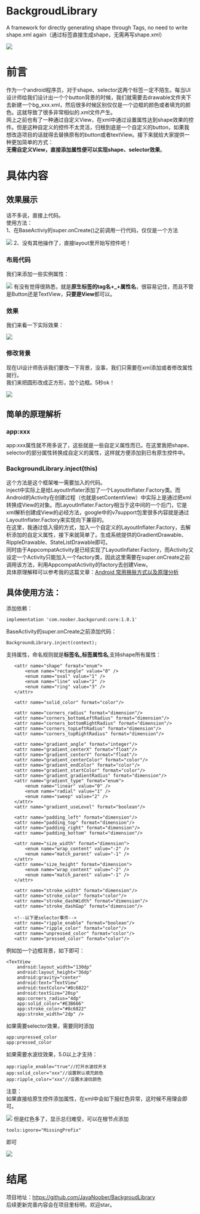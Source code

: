 # BackgroudLibrary
A framework for directly generating shape through Tags, no need to write shape.xml again（通过标签直接生成shape，无需再写shape.xml）


![](https://user-gold-cdn.xitu.io/2018/9/11/165c6e5c0cff0548?w=681&h=233&f=png&s=31240)
# 前言
作为一个android程序员，对于shape、selector这两个标签一定不陌生。每当UI设计师给我们设计出一个个button背景的时候，我们就需要去drawable文件夹下去新建一个bg_xxx.xml，然后很多时候区别仅仅是一个边框的颜色或者填充的颜色。这就导致了很多非常相似的.xml文件产生。  
网上之前也有了一种通过自定义View，在xml中通过设置属性达到shape效果的控件。但是这种自定义的控件不太灵活，归根到底是一个自定义的button，如果我想改造项目的话就得去替换原有的button或者textView。接下来就给大家提供一种更加简单的方式：  
**无需自定义View，直接添加属性便可以实现shape、selector效果**。

# 具体内容
## 效果展示
话不多说，直接上代码。  
使用方法：  
1、在BaseActiviy的super.onCreate()之前调用一行代码，仅仅是一个方法

![](https://user-gold-cdn.xitu.io/2018/9/10/165c3fb848a781e0?w=1482&h=348&f=jpeg&s=81921)
2、没有其他操作了，直接layout里开始写控件吧！

### 布局代码
我们来添加一些实例属性：

![](https://user-gold-cdn.xitu.io/2018/9/10/165c3fe8b4fb7844?w=1836&h=1078&f=png&s=325855)
有没有觉得很熟悉，就是**原生标签的tag名+_+属性名**，很容易记住，而且不管是Button还是TextView，**只要是View**都可以。
### 效果
我们来看一下实际效果：

![](https://user-gold-cdn.xitu.io/2018/9/10/165c400590e01e22?w=296&h=629&f=gif&s=177296)

### 修改背景
现在UI设计师告诉我们要改一下背景，没事，我们只需要在xml添加或者修改属性就行。  
我们来把圆形改成正方形，加个边框。5秒ok！

![](https://user-gold-cdn.xitu.io/2018/9/10/165c402c9dd65991?w=1267&h=688&f=gif&s=1748267)

## 简单的原理解析
### app:xxx
app:xxx属性就不用多说了，这些就是一些自定义属性而已。在这里我把shape、selector的部分属性转换成自定义的属性，这样就方便添加到已有原生控件中。
### BackgroundLibrary.inject(this)
这个方法是这个框架唯一需要加入的代码。  
inject中实际上是给LayoutInflater添加了一个LayoutInflater.Factory类。而Android的Activity在创建过程（也就是setContentView）中实际上是通过把xml转换成View的对象。而LayoutInflater.Factory相当于这中间的一个后门，它是xml解析创建成View的必经方法，google中的v7support包里很多内容就是通过LayoutInflater.Factory来实现向下兼容的。  
在这里，我通过低入侵的方式，加入一个自定义的LayoutInflater.Factory，去解析添加的自定义属性，接下来就简单了。生成系统提供的GradientDrawable、RippleDrawable、StateListDrawable即可。  
同时由于AppcompatActivity是已经实现了LayoutInflater.Factory，而Activity又设定一个Activity只能加入一个factory类，因此这里需要在super.onCreate之前调用该方法，利用AppcompatActivity的factory去创建View。  
具体原理解释可以参考我的这篇文章：[Android 常用换肤方式以及原理分析](https://juejin.im/post/5b8f6dcde51d450e6a2dcadf)

## 具体使用方法：
添加依赖：

    implementation 'com.noober.backgorund:core:1.0.1'

BaseActivity的super.onCreate之前添加代码：

    BackgroundLibrary.inject(context);
支持属性，命名规则就是**标签名_标签属性名**,支持shape所有属性：

       <attr name="shape" format="enum">
           <enum name="rectangle" value="0" />
           <enum name="oval" value="1" />
           <enum name="line" value="2" />
           <enum name="ring" value="3" />
       </attr>

       <attr name="solid_color" format="color"/>

       <attr name="corners_radius" format="dimension"/>
       <attr name="corners_bottomLeftRadius" format="dimension"/>
       <attr name="corners_bottomRightRadius" format="dimension"/>
       <attr name="corners_topLeftRadius" format="dimension"/>
       <attr name="corners_topRightRadius" format="dimension"/>

       <attr name="gradient_angle" format="integer"/>
       <attr name="gradient_centerX" format="float"/>
       <attr name="gradient_centerY" format="float"/>
       <attr name="gradient_centerColor" format="color"/>
       <attr name="gradient_endColor" format="color"/>
       <attr name="gradient_startColor" format="color"/>
       <attr name="gradient_gradientRadius" format="dimension"/>
       <attr name="gradient_type" format="enum">
           <enum name="linear" value="0" />
           <enum name="radial" value="1" />
           <enum name="sweep" value="2" />
       </attr>
       <attr name="gradient_useLevel" format="boolean"/>

       <attr name="padding_left" format="dimension"/>
       <attr name="padding_top" format="dimension"/>
       <attr name="padding_right" format="dimension"/>
       <attr name="padding_bottom" format="dimension"/>

       <attr name="size_width" format="dimension">
           <enum name="wrap_content" value="-2" />
           <enum name="match_parent" value="-1" />
       </attr>
       <attr name="size_height" format="dimension">
           <enum name="wrap_content" value="-2" />
           <enum name="match_parent" value="-1" />
       </attr>

       <attr name="stroke_width" format="dimension"/>
       <attr name="stroke_color" format="color"/>
       <attr name="stroke_dashWidth" format="dimension"/>
       <attr name="stroke_dashGap" format="dimension"/>

       <!--以下是selector事件-->
       <attr name="ripple_enable" format="boolean"/>
       <attr name="ripple_color" format="color"/>
       <attr name="unpressed_color" format="color"/>
       <attr name="pressed_color" format="color"/>
    
例如加一个边框背景，如下即可：

    <TextView
        android:layout_width="130dp"
        android:layout_height="36dp"
        android:gravity="center"
        android:text="TextView"
        android:textColor="#8c6822"
        android:textSize="20sp"
        app:corners_radius="4dp"
        app:solid_color="#E3B666"
        app:stroke_color="#8c6822"
        app:stroke_width="2dp" />
        
如果需要selector效果，需要同时添加
    
    app:unpressed_color
    app:pressed_color

如果需要水波纹效果，5.0以上才支持：
    
    app:ripple_enable="true"//打开水波纹开关
    app:solid_color="xxx"//设置默认填充颜色
    app:ripple_color="xxx"//设置水波纹颜色

注意：  
如果直接给原生控件添加属性，在xml中会如下报红色异常，这时候不用理会即可。

![](https://user-gold-cdn.xitu.io/2018/9/11/165c43f215081b96?w=764&h=604&f=png&s=147211)
但是红色多了，显示总归难受，可以在根节点添加 

    tools:ignore="MissingPrefix" 
即可

![](https://user-gold-cdn.xitu.io/2018/9/11/165c44039942ecc4?w=848&h=468&f=png&s=134125)
# 结尾
项目地址：https://github.com/JavaNoober/BackgroudLibrary  
后续更新完善内容会在项目里标明，欢迎star。
